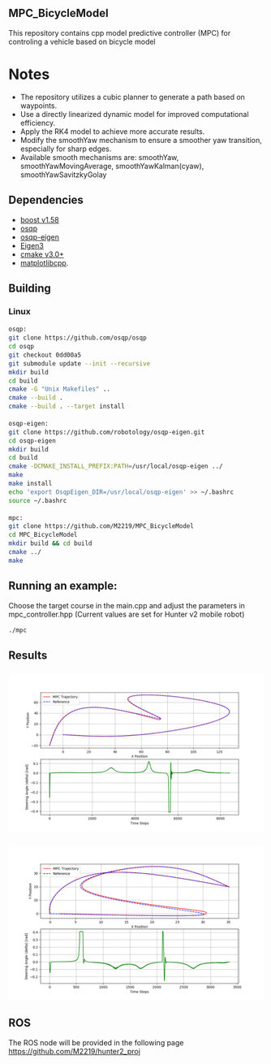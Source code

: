 ## MPC_BicycleModel
This repository contains cpp model predictive controller (MPC) for controling a vehicle based on bicycle model

# Notes

-    The repository utilizes a cubic planner to generate a path based on waypoints.
-    Use a directly linearized dynamic model for improved computational efficiency.
-    Apply the RK4 model to achieve more accurate results.
-    Modify the smoothYaw mechanism to ensure a smoother yaw transition, especially for sharp edges.
-    Available smooth mechanisms are: smoothYaw, smoothYawMovingAverage, smoothYawKalman(cyaw), smoothYawSavitzkyGolay

## Dependencies
- [boost v1.58](https://www.boost.org/users/history/version_1_58_0.html)
- [osqp](http://osqp.readthedocs.io/en/latest/index.html)
- [osqp-eigen](https://github.com/robotology/osqp-eigen)
- [Eigen3](http://eigen.tuxfamily.org/index.php?title=Main_Page)
- [cmake v3.0+](https://cmake.org/)
- [matplotlibcpp](https://github.com/lava/matplotlib-cpp.git).


## Building
### Linux
```sh
osqp:
git clone https://github.com/osqp/osqp
cd osqp
git checkout 0dd00a5
git submodule update --init --recursive
mkdir build
cd build
cmake -G "Unix Makefiles" ..
cmake --build .
cmake --build . --target install

osqp-eigen:
git clone https://github.com/robotology/osqp-eigen.git
cd osqp-eigen
mkdir build
cd build
cmake -DCMAKE_INSTALL_PREFIX:PATH=/usr/local/osqp-eigen ../
make
make install
echo 'export OsqpEigen_DIR=/usr/local/osqp-eigen' >> ~/.bashrc
source ~/.bashrc

mpc:
git clone https://github.com/M2219/MPC_BicycleModel
cd MPC_BicycleModel 
mkdir build && cd build
cmake ../
make
```

## Running an example: 
Choose the target course in the main.cpp and adjust the parameters in mpc_controller.hpp (Current values are set for Hunter v2 mobile robot)

```sh
./mpc
```

## Results
### 
![ForwardCourse](./imgs/pathforward.png)

### 
![SwitchBackCourse](./imgs/switchback.png)

## ROS

The ROS node will be provided in the following page
https://github.com/M2219/hunter2_proj

